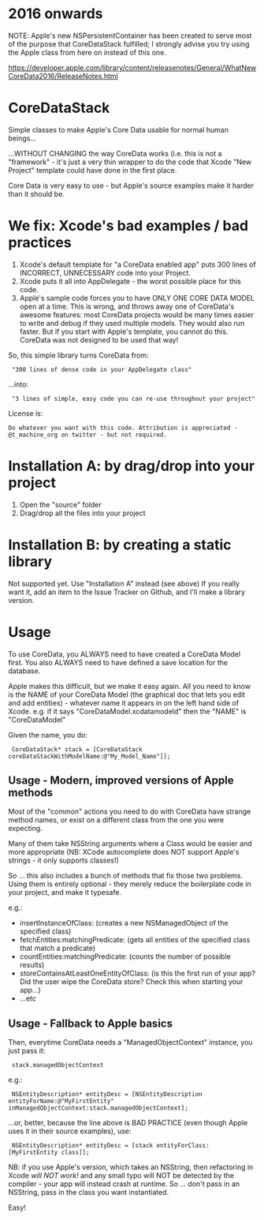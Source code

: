 2016 onwards
============

NOTE: Apple's new NSPersistentContainer has been created to serve most of the purpose that CoreDataStack fulfilled; I strongly advise you try using the Apple class from here on instead of this one.

https://developer.apple.com/library/content/releasenotes/General/WhatNewCoreData2016/ReleaseNotes.html


CoreDataStack
=============

Simple classes to make Apple&#39;s Core Data usable for normal human beings...

...WITHOUT CHANGING the way CoreData works (i.e. this is not a "framework" - it's just a very thin wrapper to do the code that Xcode "New Project" template could have done in the first place.

Core Data is very easy to use - but Apple's source examples make it harder than it should be.

We fix: Xcode's bad examples / bad practices
=====

1. Xcode's default template for "a CoreData enabled app" puts 300 lines of INCORRECT, UNNECESSARY code into your Project.
2. Xcode puts it all into AppDelegate - the worst possible place for this code.
3. Apple's sample code forces you to have ONLY ONE CORE DATA MODEL open at a time. This is wrong, and throws away one of CoreData's awesome features: most CoreData projects would be many times easier to write and debug if they used multiple models. They would also run faster. But if you start with Apple's template, you cannot do this. CoreData was not designed to be used that way!

So, this simple library turns CoreData from:

     "300 lines of dense code in your AppDelegate class"

...into:

     "3 lines of simple, easy code you can re-use throughout your project"

License is:

    Do whatever you want with this code. Attribution is appreciated - @t_machine_org on twitter - but not required.


Installation A: by drag/drop into your project
=====

1. Open the "source" folder
2. Drag/drop all the files into your project


Installation B: by creating a static library
=====

Not supported yet. Use "Installation A" instead (see above) If you really want it, add an item to the Issue Tracker on Github, and I'll make a library version.


Usage
=====

To use CoreData, you ALWAYS need to have created a CoreData Model first. You also ALWAYS need to have defined a save location for the database.

Apple makes this difficult, but we make it easy again. All you need to know is the NAME of your CoreData Model (the graphical doc that lets you edit and add entities) - whatever name it appears in on the left hand side of Xcode. e.g. if it says "CoreDataModel.xcdatamodeld" then the "NAME" is "CoreDataModel"

Given the name, you do:

     CoreDataStack* stack = [CoreDataStack coreDataStackWithModelName:@"My_Model_Name"]];

Usage - Modern, improved versions of Apple methods
-----

Most of the "common" actions you need to do with CoreData have strange method names, or exist on a different class from the one you were expecting.

Many of them take NSString arguments where a Class would be easier and more appropriate (NB: XCode autocomplete does NOT support Apple's strings - it only
supports classes!)

So ... this also includes a bunch of methods that fix those two problems. Using them is entirely optional - they merely reduce the boilerplate code
in your project, and make it typesafe.

e.g.:

 - insertInstanceOfClass: (creates a new NSManagedObject of the specified class)
 - fetchEntities:matchingPredicate: (gets all entities of the specified class that match a predicate)
 - countEntities:matchingPredicate: (counts the number of possible results)
 - storeContainsAtLeastOneEntityOfClass: (is this the first run of your app? Did the user wipe the CoreData store? Check this when starting your app...)
 - ...etc

Usage - Fallback to Apple basics
-----

Then, everytime CoreData needs a "ManagedObjectContext" instance, you just pass it:

     stack.managedObjectContext

e.g.:

     NSEntityDescription* entityDesc = [NSEntityDescription entityForName:@"MyFirstEntity" inManagedObjectContext:stack.managedObjectContext];

...or, better, because the line above is BAD PRACTICE (even though Apple uses it in their source examples), use:

     NSEntityDescription* entityDesc = [stack entityForClass:[MyFirstEntity class]];

NB: if you use Apple's version, which takes an NSString, then refactoring in Xcode *will NOT work!* and any small typo will NOT be detected by the compiler - your app will instead crash at runtime. So ... don't pass in an NSString, pass in the class you want instantiated.


Easy!
